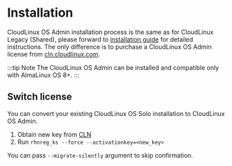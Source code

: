 # Installation

CloudLinux OS Admin installation process is the same as for CloudLinux Legacy (Shared), please forward to [installation guide](/cloudlinuxos/cloudlinux_installation) for detailed instructions. The only difference is to purchase a CloudLinux OS Admin license from [cln.cloudlinux.com](https://cln.cloudlinux.com).

:::tip Note
The CloudLinux OS Admin can be installed and compatible only with AlmaLinux OS 8+.
:::


## Switch license

You can convert your existing CloudLinux OS Solo installation to CloudLinux OS Admin.

1. Obtain new key from [CLN](https://cln.cloudlinux.com)
2. Run `rhnreg_ks --force --activationkey=<new_key>`

You can pass `--migrate-silently` argument to skip confirmation.
